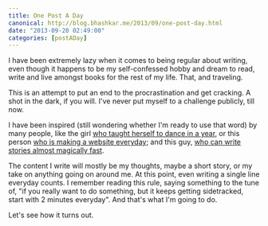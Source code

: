 ```yaml
---
title: One Post A Day
canonical: http://blog.bhashkar.me/2013/09/one-post-day.html
date: "2013-09-20 02:49:00"
categories: [postADay]
---
```

I have been extremely lazy when it comes to being regular about writing, even though it happens to be my self-confessed hobby and dream to read, write and live amongst books for the rest of my life. That, and traveling.<span class="more" />

This is an attempt to put an end to the procrastination and get cracking. A shot in the dark, if you will. I've never put myself to a challenge publicly, till now.

I have been inspired (still wondering whether I'm ready to use that word) by many people, like the girl [who taught herself to dance in a year](http://www.danceinayear.com/story/), or this person [who is making a website everyday](http://blog.jenniferdewalt.com/); and this guy, [who can write stories almost magically fast](http://www.theawl.com/2013/09/i-was-a-hated-hipster-meme-and-then-it-got-worse).

The content I write will mostly be my thoughts, maybe a short story, or my take on anything going on around me. At this point, even writing a single line everyday counts. I remember reading this rule, saying something to the tune of, "if you really want to do something, but it keeps getting sidetracked, start with 2 minutes everyday". And that's what I'm going to do.

Let's see how it turns out.
